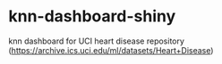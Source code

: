 # knn-dashboard-shiny
knn dashboard for UCI heart disease repository (https://archive.ics.uci.edu/ml/datasets/Heart+Disease)
